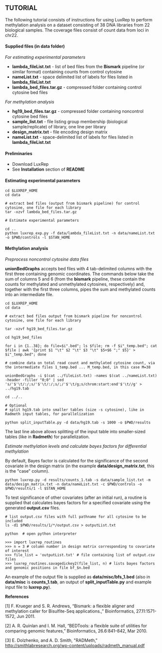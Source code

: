 ## TUTORIAL

The following tutorial consists of instructions for using LuxRep to perform methylation analysis on a dataset consisting of 38 DNA libraries from 22 biological samples. The coverage files consist of count data from loci in chr22.

#### Supplied files (in data folder)

*For estimating experimental parameters*

* **lambda\_fileList.txt** - list of bed files from the **Bismark** pipeline (or similar format) containing counts from control cytosine
* **nameList.txt** - space delimited list of labels for files listed in **lambda\_fileList.txt**
* **lambda\_bed\_files.tar.gz**	- compressed folder containing control cytosine bed files
	
*For methylation analysis*

* **hg19\_bed\_files.tar.gz** - compressed folder containing noncontrol cytosine bed files
* **sample_list.txt** -	file listing group membership (biological sample/replicate) of library, one line per library
* **design_matrix.txt** - file encoding design matrix
* **nameList.txt** - space-delimited list of labels for files listed in **lambda_fileList.txt**
	

#### Preliminaries

* Download LuxRep
* See **Installation** section of **README**

#### Estimating experimental parameters

	cd $LUXREP_HOME
	cd data
	
	# extract bed files (output from bismark pipeline) for control cytosine, one file for each library
	tar -xzvf lambda_bed_files.tar.gz
	
	# Estimate experimental parameters
	
	cd ..
	python luxrep_exp.py -f data/lambda_fileList.txt -n data/nameList.txt -o $PWD/controls -l $STAN_HOME	

#### Methylation analysis

*Preprocess noncontrol cytosine data files*

**unionBedGraphs** accepts bed files with 4 tab-delimited columns with the first three containing genomic coordinates. The commands below take the sum of columns 5 and 6 (from the **bismark** pipeline, these contain the counts for methylated and unmethylated cytosines, respectively) and, together with the first three columns, pipes the sum and methylated counts into an intermediate file. 

	cd $LUXREP_HOME
	cd data
	
	# extract bed files output from bismark pipeline for noncontrol cytosine, one file for each library
	
	tar -xzvf hg19_bed_files.tar.gz
	
	cd hg19_bed_files
	
	for i in {1..38}; do file=$i".bed"; ls $file; rm -f $i"_temp.bed"; cat $file | awk '{print $1 "\t" $2 "\t" $3 "\t" $5+$6 ";" $5}' > $i"_temp.bed"; done
	
	# combine data on total read count and methylated cytosine count, via the intermediate files 1_temp.bed ... M_temp.bed, in this case M=38
	
	unionBedGraphs -i $(cat ../fileList.txt) -names $(cat ../nameList.txt) -header -filler "0;0" | sed 's/'$'\t/:/;s/'$'\t/:/;s/;/'$'\t/g;s/chrom:start:end'$'\t//g' > ../hg19.tab
	
	cd ../..
	
	# Optional
	# split hg19.tab into smaller tables (size -s cytosine), like in Radmeth input tables, for parallelization 
	
    python split_inputTable.py -d data/hg19.tab -s 1000 -o $PWD/results

   The last line above allows splitting of the input table into smaller-sized tables (like in **Radmeth**) for parallelization. 

*Estimate methylation levels and calculate bayes factors for differential methylation*

By default, Bayes factor is calculated for the significance of the second covariate in the design matrix (in the example **data/design_matrix.txt**, this is the "case" column).

	python luxrep.py -d results/counts_1.tab -s data/sample_list.txt -m data/design_matrix.txt -n data/nameList.txt -c $PWD/controls -o $PWD/results/1 -l $STAN_HOME

To test significance of other covariates (after an initial run), a routine is supplied that calculates bayes factors for a specified covariate using the generated **output.csv** files.

	# list output.csv files with full pathname for all cytosine to be included
	ls -d1 $PWD/results/1/*/output.csv > outputList.txt
	
	python 	# open python interpreter
	
	>>> import luxrep_routines
	>>> n = 3 # column number in design matrix corresponding to covariate of interest
	>>> file_list = 'outputList.txt' # file containing list of output.csv files
	>>> luxrep_routines.savagedickey2(file_list, n) # lists bayes factors and genomic positions in file bf_$n.bed

An example of the output file is supplied as **data/misc/bfs\_1.bed** (also in **data/misc** is **counts\_1.tab**, an output of **split_inputTable.py** and example input file to **luxrep.py**).

**References**

[1] F. Krueger and S. R. Andrews, “Bismark: a flexible aligner and methylation caller for Bisulfite-Seq applications.,” Bioinformatics, 27.11:1571-1572, Jun 2011. 

[2] A. R. Quinlan and I. M. Hall, “BEDTools: a flexible suite of utilities for comparing genomic features,” Bioinformatics, 26.6:841–842, Mar 2010.

[3] E. Dolzhenko, and A. D. Smith, "RADMeth," http://smithlabresearch.org/wp-content/uploads/radmeth_manual.pdf
